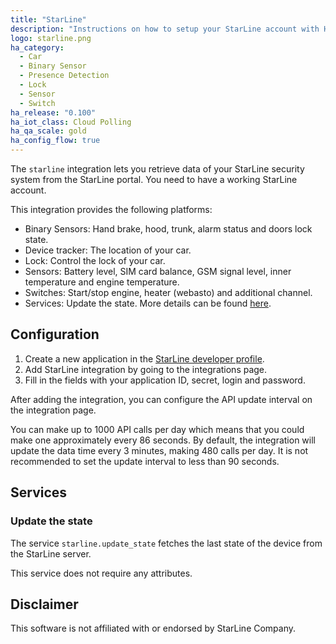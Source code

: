 ```yaml
---
title: "StarLine"
description: "Instructions on how to setup your StarLine account with Home Assistant."
logo: starline.png
ha_category:
  - Car
  - Binary Sensor
  - Presence Detection
  - Lock
  - Sensor
  - Switch
ha_release: "0.100"
ha_iot_class: Cloud Polling
ha_qa_scale: gold
ha_config_flow: true
---
```


The `starline` integration lets you retrieve data of your StarLine security system from the StarLine portal. You need to have a working StarLine account.

This integration provides the following platforms:

- Binary Sensors: Hand brake, hood, trunk, alarm status and doors lock state.
- Device tracker: The location of your car.
- Lock: Control the lock of your car.
- Sensors: Battery level, SIM card balance, GSM signal level, inner temperature and engine temperature.
- Switches: Start/stop engine, heater (webasto) and additional channel.
- Services: Update the state. More details can be found [here](/integrations/starline/#services).

## Configuration

1. Create a new application in the [StarLine developer profile](https://my.starline.ru/developer).
2. Add StarLine integration by going to the integrations page.
3. Fill in the fields with your application ID, secret, login and password.

After adding the integration, you can configure the API update interval on the integration page.

<div class='note'>

You can make up to 1000 API calls per day which means that you could make one approximately every 86 seconds.
By default, the integration will update the data time every 3 minutes, making 480 calls per day.
It is not recommended to set the update interval to less than 90 seconds.

</div>

## Services

### Update the state

The service `starline.update_state` fetches the last state of the device from the StarLine server.

This service does not require any attributes.

## Disclaimer

This software is not affiliated with or endorsed by StarLine Company.
